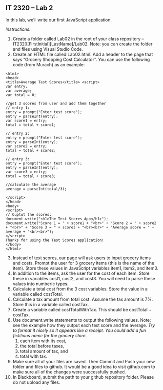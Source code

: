 ## IT 2320 – Lab 2

In this lab, we’ll write our first JavaScript application. 

*Instructions:*  
1.	Create a folder called Lab02 in the root of your class repository – IT2320[FirstInitial][LastName]/Lab02.  Note: you can create the folder and files using Visual Studio Code.  
2.	Create an HTML file called Lab02.html. Add a header to the page that says “Grocery Shopping Cost Calculator”. You can use the following code (from Murach) as an example:
```
<html>   
<head>    
<title>Average Test Scores</title> <script>  
var entry;   
var average;   
var total = 0;  

//get 3 scores from user and add them together 
// entry 1:  
entry = prompt("Enter test score");   
entry = parseInt(entry);   
var score1 = entry;   
total = total + score1;  

// entry 2:  
entry = prompt("Enter test score");   
entry = parseInt(entry);   
var score2 = entry;    
total = total + score2;  

// entry 3:  
entry = prompt("Enter test score");   
entry = parseInt(entry);   
var score3 = entry;   
total = total + score3;   

//calculate the average   
average = parseInt(total/3);  
  
</script>  
</head>   
<body>   
<script>  
// Ouptut the scores:  
document.write("<h1>The Test Scores App</h1>");  
document.write("Score 1 = " + score1 + "<br>" + "Score 2 = " + score2 + "<br>" + "Score 3 = " + score3 + "<br><br>" + "Average score = " + average + "<br><br>");  
</script>   
Thanks for using the Test Scores application!  
</body>   
</html>    
```   
3. Instead of text scores, our page will ask users to input grocery items and costs. Prompt the user for 3 grocery items (this is the name of the item). Store these values in JavaScript variables item1, item2, and item3.   
4. In addition to the items, ask the user for the cost of each item. Store these in variables cost1, cost2, and cost3. You will need to parse these values into numberic types.   
5. Calculate a total cost from the 3 cost variables. Store the value in a variable called costTotal. 
6. Calculate a tax amount from total cost. Assume the tax amount is 7%. Store this in a variable called costTax.
7. Create a variable called costTotalWithTax. This should be costTotal + costTax.
8. Use document.write statements to output the following values. Note: see the example how they output each test score and the average. *Try to format it nicely so it appears like a receipt. You could add a fun fictitious name for the grocery store.*     
    1. each item with its cost,  
    2. the total before taxes,   
    3. total amount of tax, and   
    4. total with tax.   
9. Make sure all of your files are saved. Then Commit and Push your new folder and files to github. It would be a good idea to visit github.com to make sure all of the changes were successfully pushed.
10.	In Blackboard, submit the path to your github repository folder.  Please do not upload any files.


